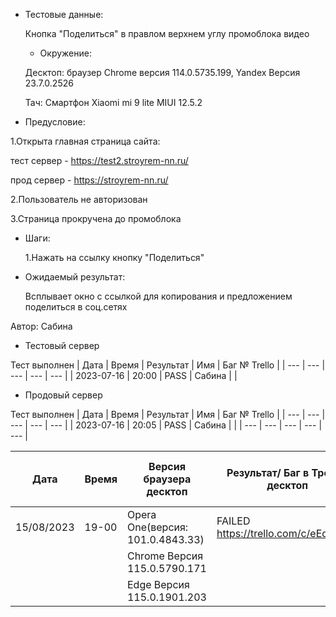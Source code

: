 * Тестовые данные:

	Кнопка "Поделиться" в правлом верхнем углу промоблока видео
	
	* Окружение: 

	Десктоп: браузер Chrome версия 114.0.5735.199, Yandex Версия 23.7.0.2526
	
	Тач: Cмартфон Xiaomi mi 9 lite MIUI 12.5.2
 
* Предусловие:

 1.Открыта главная страница сайта:
 
 тест сервер - https://test2.stroyrem-nn.ru/
 
 прод сервер - https://stroyrem-nn.ru/
 
 2.Пользователь не авторизован
 
 3.Страница прокручена до промоблока
 
* Шаги:

  1.Нажать на ссылку кнопку "Поделиться"

* Ожидаемый результат:

   Всплывает окно с ссылкой для копирования и предложением поделиться в соц.сетях


Автор: Сабина

* Тестовый сервер 

Тест выполнен
| Дата | Время | Результат | Имя | Баг № Trello |
| --- | --- | --- | --- | --- |
| 2023-07-16 | 20:00 | PASS | Сабина |   | 


* Продовый сервер

Тест выполнен
| Дата | Время | Результат | Имя | Баг № Trello |
| --- | --- | --- | --- | --- |
| 2023-07-16 | 20:05 | PASS | Сабина |   | 
| --- | --- | --- | --- | --- |

| Дата | Время | Версия браузера десктоп| Результат/ Баг в Трелло десктоп | Версия браузера тач | Результат/ Баг в Трелло тач | Дата релиза | Имя |
| --- | --- | --- | --- | --- | --- | --- | --- |
| 15/08/2023 | 19-00 | Opera One(версия: 101.0.4843.33) | FAILED https://trello.com/c/eEd7nLKs | Chrome Версия 115.0.5790.166 | PASSED | 16/08/2023 | Валерий |
||| Chrome Версия 115.0.5790.171 ||||||
||| Edge Версия 115.0.1901.203 ||||||